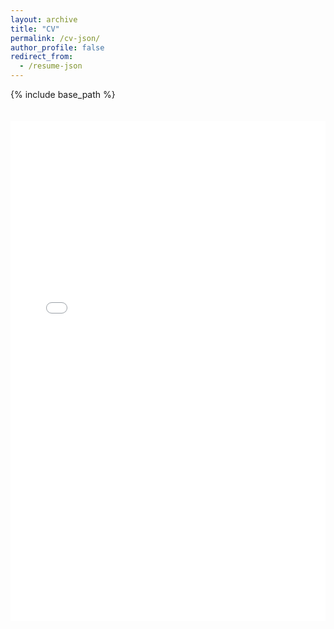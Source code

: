 ```yaml
---
layout: archive
title: "CV"
permalink: /cv-json/
author_profile: false
redirect_from:
  - /resume-json
---
```


{% include base_path %}

<style>
  .archive {
    width: 100%;
    margin: 0 auto;
    float: none;
    padding-right: 0;
  }

  @media (min-width: 80em) {
    .archive {
      width: 100%;
    }
  }

  /* PDF显示样式 */
  .pdf-container {
    width: 100%;
    height: 800px;
    border: none;
    margin: 20px 0;
  }

  .pdf-fallback {
    text-align: center;
    padding: 40px;
    background-color: #f8f9fa;
    border: 2px dashed #dee2e6;
    border-radius: 8px;
    margin: 20px 0;
  }

  .pdf-fallback a {
    color: #007bff;
    text-decoration: none;
    font-weight: bold;
  }

  .pdf-fallback a:hover {
    text-decoration: underline;
  }
</style>

<!-- 直接显示PDF文件 -->
<iframe src="{{ base_path }}/files/resume_zh_CN.pdf" class="pdf-container">
  <div class="pdf-fallback">
    <p>您的浏览器不支持直接显示PDF文件。</p>
    <p><a href="{{ base_path }}/files/resume_zh_CN.pdf" target="_blank">点击这里下载或在新窗口中打开PDF文件</a></p>
  </div>
</iframe>
